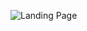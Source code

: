 ![Landing Page](https://github.com/Rishab-kumar-026/Landing-Page-Project/assets/163623411/9f6c211f-094d-4268-8ab7-f71471f39670)